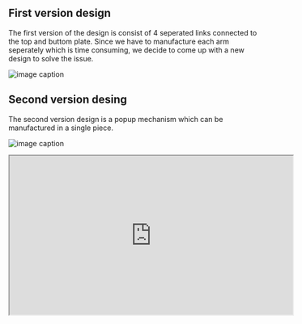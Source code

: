 ## First version design
The first version of the design is consist of 4 seperated links connected to the top and buttom plate. Since we have to manufacture each arm seperately which is time consuming, we decide to come up with a new design to solve the issue.

![image caption](https://github.com/schen304joseph/team3.github.io/blob/51a259ef2386667c8abc1ef0452ba09bcd4b1f63/CAD%20model/Flodable.JPG)

## Second version desing
The second version design is a popup mechanism which can  be manufactured in a single piece.

![image caption](https://github.com/schen304joseph/team3.github.io/blob/2122af554250366759739ca3837feab86d97b5b1/CAD%20model/V2%20one%20%20piece.JPG)

<iframe width="560" height="315"  src="https://gist.github.com/schen304joseph/4b79b5ed034739b3109c5faae93b2143.js"></script>

<iframe src="https://gist.github.com/schen304joseph/4b79b5ed034739b3109c5faae93b2143.js"></script>
